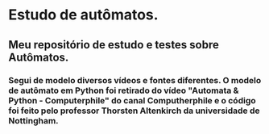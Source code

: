 # Estudo de autômatos.

## Meu repositório de estudo e testes sobre Autômatos.

### Segui de modelo diversos vídeos e fontes diferentes. O modelo de autômato em Python foi retirado do vídeo "Automata & Python - Computerphile" do canal Computherphile e o código foi feito pelo professor Thorsten Altenkirch da universidade de Nottingham.
